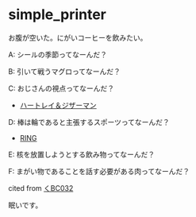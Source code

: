 # simple_printer

お腹が空いた。にがいコーヒーを飲みたい。


A: シールの季節ってなーんだ？

B: 引いて戦うマグロってなーんだ？

C: おじさんの視点ってなーんだ？

- [ハートレイ＆ジザーマン](https://www.amazon.co.jp/Multiple-View-Geometry-Computer-Vision/dp/0521540518)

D: 棒は輪であると主張するスポーツってなーんだ？

- [RING](https://www.shueisha.co.jp/books/reader/main.php?cid=08859455859455315501)

E: 核を放置しようとする飲み物ってなーんだ？

F: まがい物であることを話す必要がある肉ってなーんだ？

cited from [くBC032](https://shitforces.herokuapp.com/contest/kbc032)

眠いです。